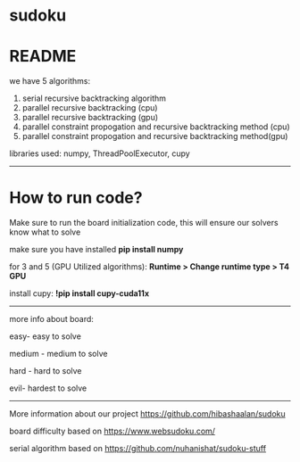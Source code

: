 # sudoku
# **README**
we have 5 algorithms:
1. serial recursive backtracking algorithm
2. parallel recursive backtracking (cpu)
3. parallel recursive backtracking (gpu)
4. parallel constraint propogation and recursive backtracking method (cpu)
5. parallel constraint propogation and recursive backtracking method(gpu)

libraries used: numpy, ThreadPoolExecutor, cupy

---------------------------------------------------------------------------
# **How to run code?**

Make sure to run the board initialization code, this will ensure our solvers know what to solve

make sure you have installed 
**pip install numpy**

for 3 and 5 (GPU Utilized algorithms):
**Runtime > Change runtime type > T4 GPU**

install cupy: 
**!pip install cupy-cuda11x**

--------------------------------------------------------------------------
more info about board:

easy- easy to solve

medium - medium to solve

hard - hard to solve

evil- hardest to solve


-----------------------------------------------------------------------
More information about our project https://github.com/hibashaalan/sudoku 

board difficulty based on https://www.websudoku.com/

serial algorithm based on https://github.com/nuhanishat/sudoku-stuff
